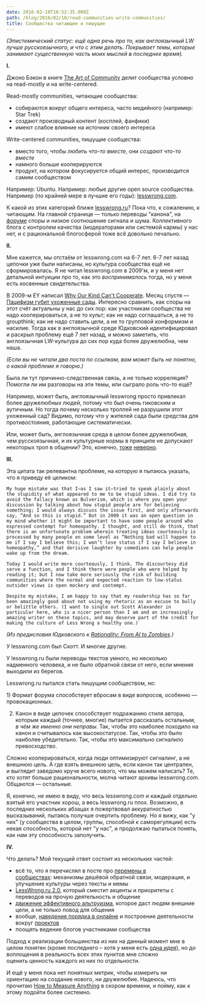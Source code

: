 ```yaml
---
date: 2016-02-10T16:52:35.000Z
path: /blog/2016/02/10/read-communities-write-communities/
title: Сообщества читающие и пишущие
---
```

_(Эпистемический статус: ещё одна речь про то, как англоязычный LW лучше русскоязычного, и что с этим делать. Покрывает темы, которые занимают существенную часть моих мыслей в последнее время)._

**I.**

Джоно Бэкон в книге [The Art of Community](http://www.artofcommunityonline.org/) делит сообщества условно на read-mostly и на write-centered.

Read-mostly communities, читающие сообщества:

* собираются вокруг общего интереса, часто медийного (например: Star Trek)
* создают производный контент (косплей, фанфики)
* имеют слабое влияние на источник своего интереса

Write-centered communities, пишущие сообщества:

* вместо того, чтобы _любить что-то вместе_, они _создают что-то вместе_
* намного больше кооперируются
* продукт, на котором фокусируется общий интерес, производится самим сообществом

Например: Ubuntu. Например: любые другие open source сообщества. Например (по крайней мере в лучшие его годы): [lesswrong.com](http://lesswrong.com).

К какой из этих категорий ближе [lesswrong.ru](http://lesswrong.ru/)? Пока что, к сожалению, к читающим. На главной странице — только переводы "канона", на [форуме](http://lesswrong.ru/forum/index.php) споры и низкое соотношение сигнала и шума. Коллективного блога с контролем качества (модераторами или системой кармы) у нас нет, и с рациональной блогосферой тоже всё довольно печально.

**II.**

Мне кажется, мы отстаём от lesswrong.com на 6-7 лет. 6-7 лет назад цепочки уже были написаны, но культура сообщества ещё не сформировалась. Я не читал lesswrong.com в 2009'м, и у меня нет детальной интуиции про то, как это _воспринималось_ тогда, но у меня есть косвенные свидетельства.

В 2009-м EY написал [Why Our Kind Can't Cooperate](http://lesswrong.com/lw/3h/why_our_kind_cant_cooperate/). Месяц спустя — [Пацифизм губит ухоженные сады](http://lesswrong.ru/w/%D0%9F%D0%B0%D1%86%D0%B8%D1%84%D0%B8%D0%B7%D0%BC_%D0%B3%D1%83%D0%B1%D0%B8%D1%82_%D1%83%D1%85%D0%BE%D0%B6%D0%B5%D0%BD%D0%BD%D1%8B%D0%B5_%D1%81%D0%B0%D0%B4%D1%8B). Интересно сравнить, как споры на этот счёт актуальны у нас до сих пор: как участникам сообщества не надо кооперироваться, а не то культ; как не надо соглашаться, а не то groupthink; как не надо ставить цели, а не то групповой конформизм и насилие. Тогда как в англоязычной среде Юдковский идентифицировал и раскрыл проблему ещё 7 лет назад, и можно заметить, что англоязычная LW-культура до сих пор куда более дружелюбна, чем наша.

_(Если вы не читали два поста по ссылкам, вам может быть не понятно, о какой проблеме я говорю.)_

Была ли тут причинно-следственная связь, а не только корреляция? Помогли ли им разговоры на эти темы, или сыграло роль что-то ещё?

Например, может быть, англоязычный lesswrong просто привлекал более дружелюбных людей, потому что был очень гиковским и аутичным. Но тогда почему несколько троллей не разрушили этот ухоженный сад? Видимо, потому что у жителей сада были средства для противостояния, работающие систематически.

Или, может быть, англоязычная среда в целом более дружелюбная, чем русскоязычная, и их культурные нормы в принципе не допускают некоторых троп в общении? Это, конечно, [тоже](http://rationalwiki.org/wiki/Eliezer_Yudkowsky) [неверно](http://slatestarcodex.com/).

**III.**

Эта цитата так релевантна проблеме, на которую я пытаюсь указать, что я приведу её целиком:

```
My huge mistake was that I—as I saw it—tried to speak plainly about the stupidity of what appeared to me to be stupid ideas. I did try to avoid the fallacy known as Bulverism, which is where you open your discussion by talking about how stupid people are for believing something; I would always discuss the issue first, and only afterwards say, “And so this is stupid.” But in 2009 it was an open question in my mind whether it might be important to have some people around who expressed contempt for homeopathy. I thought, and still do think, that there is an unfortunate problem wherein treating ideas courteously is processed by many people on some level as “Nothing bad will happen to me if I say I believe this; I won’t lose status if I say I believe in homeopathy,” and that derisive laughter by comedians can help people wake up from the dream.

Today I would write more courteously, I think. The discourtesy did serve a function, and I think there were people who were helped by reading it; but I now take more seriously the risk of building communities where the normal and expected reaction to low-status outsider views is open mockery and contempt.

Despite my mistake, I am happy to say that my readership has so far been amazingly good about not using my rhetoric as an excuse to bully or belittle others. (I want to single out Scott Alexander in particular here, who is a nicer person than I am and an increasingly amazing writer on these topics, and may deserve part of the credit for making the culture of Less Wrong a healthy one.)
```

_(Из предисловия Юдковского к [Rationality: From AI to Zombies](https://intelligence.org/rationality-ai-zombies/).)_

У lesswrong.com был Скотт. И многие другие.

У lesswrong.ru были переводы текстов умного, но несколько надменного человека, и не было обратной связи от него, если мнения выходили из берегов.

Lesswrong.ru пытался стать пишущим сообществом, но:

1) Формат форума способствует вбросам в виде вопросов, особенно — провокационных.

2. Канон в виде цепочек способствует подражанию стиля автора, которым каждый (точнее, многие) пытается рассказать остальным, _в чём же именно они неправы_. Так, чтобы это наиболее походило на канон и считывалось как высокостатусое. Так, чтобы это было наиболее убедительно. Так, чтобы это максимально сигналило превосходство.

Сложно кооперироваться, когда люди оптимизируют сигналинг, а не внешнюю цель. А где взять внешнюю цель, если канон так централен, и выглядит заведомо круче всего нового, что мы можем написать? Те, кто хотят больше рациональности, молча читают архивы lesswrong.com. Общаются — остальные.

Я, конечно, не имею в виду, что весь lesswrong.com и каждый отдельно взятый его участник хорош, а весь lesswrong.ru плох. Возможно, в последних нескольких абзацах я пожертвовал аккуратностью высказываний, пытаясь получше очертить проблему. Но я вижу, как "у них" (у сообщества в целом, группы, способной к саморегуляции) есть некая способность, которой нет "у нас", и продолжаю пытаться понять, как нам эту способность заполучить.

**IV.**

Что делать? Мой текущий ответ состоит из нескольких частей:

* всё то, что я перечислял в посте про [перемены в сообществах](http://blog.berekuk.ru/2016/01/01/%D0%9A%D0%B0%D0%BA-%D0%BC%D0%B5%D0%BD%D1%8F%D1%82%D1%8C-%D0%BB%D1%8E%D0%B4%D0%B5%D0%B9-%D0%B8-%D1%81%D0%BE%D0%BE%D0%B1%D1%89%D0%B5%D1%81%D1%82%D0%B2%D0%B0/): механизмы дешёвой обратной связи, модерация, и улучшение культуры через тексты и мемы
* [LessWrong.ru 2.0](https://lesswrong-ru.hackpad.com/-LW.ru-S1jiyqL42o3), который сместит акценты и приоритеты с переводов на прочую деятельность и общение
* [движение эффективного альтруизма](https://www.facebook.com/events/568572009967301/), которое даст людям внешние цели, а не только повод для общения
* вообще, [наведение порядка в онлайне](https://lesswrong-ru.hackpad.com/-order--PGURvN91nbW) и построение деятельности вокруг [проектов](https://lesswrong-ru.hackpad.com/ep/group/A36yl7UPHwr)
* поощять ведение блогов участниками сообщества

Подход к реализации большинства из них на данный момент мне в целом понятен (кроме последнего – хотя у меня есть [одна идея](http://www.enlightenedperl.org/ironman.html)), но до воплощения в реальность всех этих пунктов мне сложно оценить ценность каждого из них по отдельности.

И ещё у меня пока нет понятных метрик, чтобы измерить ни ориентацию на создание нового, ни дружелюбие. Надеюсь, что прочитаю [How to Measure Anything](http://lesswrong.com/lw/i8n/how_to_measure_anything/) в скором времени, и пойму, как к этому подойти более системно.
